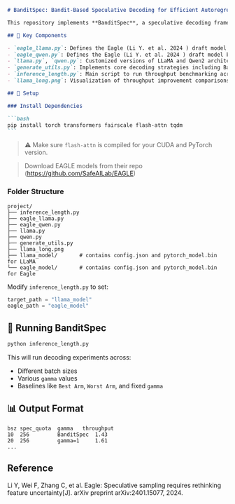 ````markdown
# BanditSpec: Bandit-Based Speculative Decoding for Efficient Autoregressive Generation

This repository implements **BanditSpec**, a speculative decoding framework that adaptively balances exploration and exploitation using bandit algorithms to accelerate autoregressive generation in large language models (LLMs). The framework is compatible with both LLaMA and Qwen2 architectures.

## 🧠 Key Components

- `eagle_llama.py`: Defines the Eagle (Li Y. et al. 2024 ) draft model based on LLaMA.
- `eagle_qwen.py`: Defines the Eagle (Li Y. et al. 2024 ) draft model based on Qwen2.
- `llama.py`, `qwen.py`: Customized versions of LLaMA and Qwen2 architectures.
- `generate_utils.py`: Implements core decoding strategies including BanditSpec.
- `inference_length.py`: Main script to run throughput benchmarking across different batch sizes and strategies.
- `llama_long.png`: Visualization of throughput improvement comparisons.

## 🔧 Setup

### Install Dependencies

```bash
pip install torch transformers fairscale flash-attn tqdm
```


````

> ⚠️ Make sure `flash-attn` is compiled for your CUDA and PyTorch version.

> Download EAGLE models from their repo (https://github.com/SafeAILab/EAGLE)

### Folder Structure

```
project/
├── inference_length.py
├── eagle_llama.py
├── eagle_qwen.py
├── llama.py
├── qwen.py
├── generate_utils.py
├── llama_long.png
├── llama_model/       # contains config.json and pytorch_model.bin for LLaMA
└── eagle_model/       # contains config.json and pytorch_model.bin for Eagle
```

Modify `inference_length.py` to set:

```python
target_path = "llama_model"
eagle_path = "eagle_model"
```

## 🚀 Running BanditSpec

```bash
python inference_length.py
```

This will run decoding experiments across:

* Different batch sizes
* Various `gamma` values
* Baselines like `Best Arm`, `Worst Arm`, and fixed `gamma`

## 📊 Output Format

```text
bsz	spec_quota	gamma	throughput
10	256	        BanditSpec	1.43
20	256	        gamma=1	    1.61
...
```

## Reference
Li Y, Wei F, Zhang C, et al. Eagle: Speculative sampling requires rethinking feature uncertainty[J]. arXiv preprint arXiv:2401.15077, 2024.


